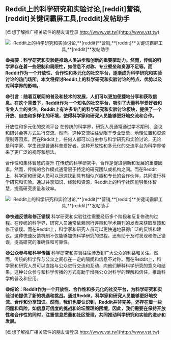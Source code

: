 ## **Reddit上的科学研究和实验讨论,**[reddit]**营销,**[reddit]**关键词霸屏工具,**[reddit]**发帖助手**

[😍想了解推广相关软件的朋友请登录 http://www.vst.tw](http://www.vst.tw)

 <center><img src="https://vst.tw/MP4/tuiguang/png/0.png" alt="Reddit上的科学研究和实验讨论,**[reddit]**营销,**[reddit]**关键词霸屏工具,**[reddit]**发帖助手"></center>

**😄摘要：科学研究和实验是推动人类进步和创新的重要驱动力。然而，传统的科学界存在着一些限制和局限性，如信息不对称、专业壁垒和资源不足等。而Reddit作为一个开放性、合作性和多元化的社交平台，逐渐成为科学研究和实验讨论的热门场所。本文将探讨Reddit上的科学研究和实验讨论的特点、优势以及对科学界的影响。**

**😄引言：随着互联网的普及和技术的发展，人们可以更加便捷地分享和获取信息。在这个背景下，Reddit作为一个知名的社交平台，吸引了大量科学爱好者和专业人士的关注。Reddit上有许多专门的科学研究和实验讨论板块，提供了一个开放、自由和多样化的环境，使得科学家和研究人员能够更好地交流和合作。**

开放性和多元化的交流平台
在传统的科学界，研究人员通常通过学术期刊、会议和研讨会等方式进行交流。然而，这种交流往往受限于专业壁垒、地理位置和资源限制等因素。而在Reddit上，任何人都可以自由参与科学研究和实验讨论，无论是科学家、学生还是普通科普爱好者。这种开放性和多元化的交流平台为科学界带来了更广泛的视野和想法。

合作性和集体智慧的提升
在传统的科学研究中，合作是促进创新和发展的重要因素。然而，传统的合作模式通常限于特定的研究团队或机构之间。而在Reddit上，科学家和研究人员可以迅速找到具有相似兴趣和专长的合作伙伴，共同进行科学研究和实验。通过共享知识、经验和资源，Reddit上的科学社区能够集体智慧，提高研究质量和效率。

 <center><img src="https://vst.tw/MP4/tuiguang/png/2.png" alt="Reddit上的科学研究和实验讨论,**[reddit]**营销,**[reddit]**关键词霸屏工具,**[reddit]**发帖助手"></center>

**😄快速反馈和修正错误**
科学研究和实验往往需要经历多个阶段和反复修改的过程。在传统的科学界，研究人员通常依赖同行评审和学术期刊的发表来获取反馈和修正错误。而在Reddit上，科学家和研究人员可以更快速地获得广泛的反馈和建议。这种快速反馈机制不仅能够加快科学研究的进程，还有助于及时发现和修正错误，提高研究的准确性和可靠性。

**😄公众参与和科学传播**
科学研究和实验往往涉及到广大公众的利益和关注。然而，传统的科学界与公众之间存在一定的隔阂和信息不对称。而在Reddit上，科学家和研究人员可以直接与公众进行交流和互动，向他们解释科学研究的意义和结果。这种公众参与和科学传播的方式有助于增强公众对科学的理解和信任，推动科学的普及和应用。

**😄结论：Reddit作为一个开放性、合作性和多元化的社交平台，为科学研究和实验讨论提供了新的机遇和挑战。通过Reddit，科学家和研究人员能够更好地交流、合作和分享知识。然而，我们也要认识到，Reddit并非完美，还存在着一些问题和风险，如信息可信度的挑战和论坛管理的困境。因此，我们需要在保持开放性和合作性的同时，注重信息质量和社区管理，共同推动科学研究和实验的进步和发展。**

[😍想了解推广相关软件的朋友请登录 http://www.vst.tw](http://www.vst.tw)



